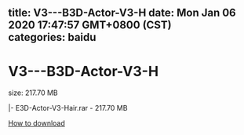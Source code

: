 
title: V3---B3D-Actor-V3-H
date: Mon Jan 06 2020 17:47:57 GMT+0800 (CST)    
categories: baidu
---

# V3---B3D-Actor-V3-H
size: 217.70 MB
 
 
|- E3D-Actor-V3-Hair.rar - 217.70 MB

[How to download](https://bpcam.bemobtrk.com/go/2ceec3aa-1ca2-46d6-b9ff-aaa5c184517c?jno=4639)